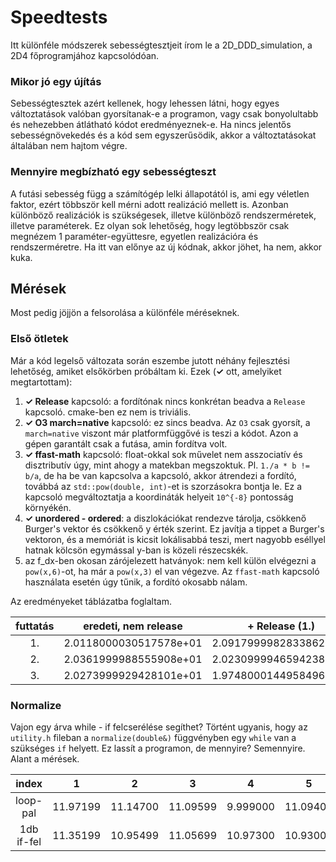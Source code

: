 # Speedtests
Itt különféle módszerek sebességtesztjeit írom le a 2D_DDD_simulation, a 2D4 főprogramjához kapcsolódóan.

### Mikor jó egy újítás
Sebességtesztek azért kellenek, hogy lehessen látni, hogy egyes változtatások valóban gyorsítanak-e a programon, vagy csak bonyolultabb és nehezebben átlátható kódot eredményeznek-e. Ha nincs jelentős sebességnövekedés és a kód sem egyszerűsödik, akkor a változtatásokat általában nem hajtom végre.

### Mennyire megbízható egy sebességteszt
A futási sebesség függ a számítógép lelki állapotától is, ami egy véletlen faktor, ezért többször kell mérni adott realizáció mellett is. Azonban különböző realizációk is szükségesek, illetve különböző rendszerméretek, illetve paraméterek. Ez olyan sok lehetőség, hogy legtöbbször csak megnézem 1 paraméter-együttesre, egyetlen realizációra és rendszerméretre. Ha itt van előnye az új kódnak, akkor jöhet, ha nem, akkor kuka.

## Mérések
Most pedig jöjjön a felsorolása a különféle méréseknek.

### Első ötletek <a name="első-ötletek"></a>

Már a kód legelső változata során eszembe jutott néhány fejlesztési lehetőség, amiket elsőkörben próbáltam ki. Ezek (**✓** ott, amelyiket megtartottam):
   1. **✓ Release** kapcsoló: a fordítónak nincs konkrétan beadva a `Release` kapcsoló. cmake-ben ez nem is triviális.
   2. **✓ O3 march=native** kapcsoló: ez sincs beadva. Az `O3` csak gyorsít, a `march=native` viszont már platformfüggővé is teszi a kódot. Azon a gépen garantált csak a futása, amin fordítva volt.
   3. **✓ ffast-math** kapcsoló: float-okkal sok művelet nem asszociatív és disztributív úgy, mint ahogy a matekban megszoktuk. Pl. `1./a * b != b/a`, de ha be van kapcsolva a kapcsoló, akkor átrendezi a fordító, továbbá az `std::pow(double, int)`-et is szorzásokra bontja le. Ez a kapcsoló megváltoztatja a koordináták helyeit `10^{-8}` pontosság környékén.
   4. **✓ unordered - ordered**: a diszlokációkat rendezve tárolja, csökkenő Burger's vektor és csökkenő y érték szerint. Ez javítja a tippet a Burger's vektoron, és a memóriát is kicsit lokálisabbá teszi, mert nagyobb eséllyel hatnak kölcsön egymással y-ban is közeli részecskék.
   5. az f_dx-ben okosan zárójelezett hatványok: nem kell külön elvégezni a `pow(x,6)`-ot, ha már a `pow(x,3)` el van végezve. Az `ffast-math` kapcsoló használata esetén úgy tűnik, a fordító okosabb nálam.

Az eredményeket táblázatba foglaltam.


| futtatás  | eredeti, nem release   | + Release (1.)         | + O3 native (2.)       | + fast-math (3.)       | + ordered (4.)         | (+ hatv átcsop) (5.)   | (+ if(true) x) (6.)    |
|:-----------:|:----------------------:|:----------------------:|:----------------------:|:----------------------:|:----------------------:|:----------------------:|:----------------------:|
| 1.        | 2.0118000030517578e+01 | 2.0917999982833862e+01 | 1.5968999862670898e+01 | 1.1220000028610229e+01 | 1.0274999856948853e+01 | 1.1256000041961670e+01 | 1.0776000022888184e+01 |
| 2.        | 2.0361999988555908e+01 | 2.0230999946594238e+01 | 1.3758000135421753e+01 | 1.0907999992370605e+01 | 1.0813000202178955e+01 | 1.0667000055313110e+01 | 1.0984999895095825e+01 |
| 3.        | 2.0273999929428101e+01 | 1.9748000144958496e+01 | 1.4757000207901001e+01 | 1.0744999885559082e+01 | 1.0612999916076660e+01 | 1.0647000074386597e+01 | 1.0644999980926514e+01 |

### Normalize <a name="normalize"></a>
Vajon egy árva while - if felcserélése segíthet? Történt ugyanis, hogy az `utility.h` fileban a `normalize(double&)` függvényben egy `while` van a szükséges `if` helyett. Ez lassít a programon, de mennyire? Semennyire. Alant a mérések.

|    index   |        1 |        2 |        3 |        4 |        5 |        6 |        7 |        8 |        9 |       10 |       11 |       12 |       13 |
|:----------:|:--------:|:--------:|:--------:|:--------:|:--------:|:---------:|:-------:|:--------:|:--------:|:--------:|:--------:|:--------:|:--------:|
|  loop-pal  | 11.97199 | 11.14700 | 11.09599 | 9.999000 | 11.09400 | 11.22399 | 11.04999 | 11.02100 | 11.08200 | 11.11500 | 11.05200 | 11.15100 | 11.16000 |
| 1db if-fel | 11.35199 | 10.95499 | 11.05699 | 10.97300 | 10.93000 | 11.10100 | 11.09800 | 11.05700 | 11.01399 | 11.02399 | 10.98600 | 11.24300 | 11.23699 |
		